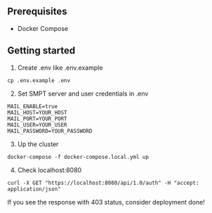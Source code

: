 ## Prerequisites
- Docker Compose
## Getting started
1. Create .env like .env.example
```
cp .env.example .env
```
2. Set SMPT server and user credentials in .env
```
MAIL_ENABLE=true
MAIL_HOST=YOUR_HOST
MAIL_PORT=YOUR_PORT
MAIL_USER=YOUR_USER
MAIL_PASSWORD=YOUR_PASSWORD
```
3. Up the cluster
```
docker-compose -f docker-compose.local.yml up
```
4. Check localhost:8080
```
curl -X GET "https://localhost:8080/api/1.0/auth" -H "accept: application/json"
```
If you see the response with 403 status, consider deployment done!